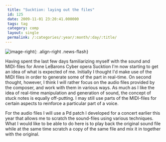 ```yaml
---
 title: "Sucktion: laying out the files"
 id: 125
 date: 2009-11-01 23:20:41.000000
 tags: tag
 category: comp
 layout: single
 permalink: /:categories/:year/:month/:day/:title/
---
```

![image-right](/assets/images/){: .align-right .news-flash}

Having spent the last few days familiarizing myself with the sound and MIDI-files for Anne LeBarons Cyber opera Sucktion I'm now starting to get an idea of what is expected of me. Initially I thought I'd make use of the MIDI files in order to generate some of the part in real-time. On second thought, however, I think I will rather focus on the audio files provided by the composer, and work with them in various ways. As much as I like the idea of real-time manipulation and generation of sound, the concept of stuck notes is equally off-putting. I may still use parts of the MIDI-files for certain aspects to reinforce a particular part of a voice.

For the audio files I will use a Pd patch I developed for a  concert earlier this year that allows me to scratch the sound-files using various techniques. What I would like to be able to do here is to play back the original sound file while at the same time scratch a copy of the same file and mix it in together with the original.

